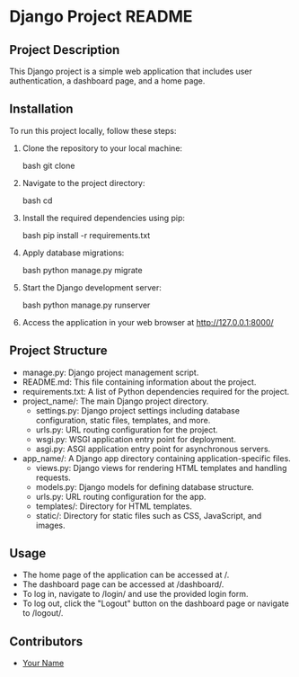 # Django Project README

## Project Description
This Django project is a simple web application that includes user authentication, a dashboard page, and a home page.

## Installation
To run this project locally, follow these steps:

1. Clone the repository to your local machine:

    bash
    git clone <repository-url>
    

2. Navigate to the project directory:

    bash
    cd <project-directory>
    

3. Install the required dependencies using pip:

    bash
    pip install -r requirements.txt
    

4. Apply database migrations:

    bash
    python manage.py migrate
    

5. Start the Django development server:

    bash
    python manage.py runserver
    

6. Access the application in your web browser at http://127.0.0.1:8000/

## Project Structure
- manage.py: Django project management script.
- README.md: This file containing information about the project.
- requirements.txt: A list of Python dependencies required for the project.
- project_name/: The main Django project directory.
    - settings.py: Django project settings including database configuration, static files, templates, and more.
    - urls.py: URL routing configuration for the project.
    - wsgi.py: WSGI application entry point for deployment.
    - asgi.py: ASGI application entry point for asynchronous servers.
- app_name/: A Django app directory containing application-specific files.
    - views.py: Django views for rendering HTML templates and handling requests.
    - models.py: Django models for defining database structure.
    - urls.py: URL routing configuration for the app.
    - templates/: Directory for HTML templates.
    - static/: Directory for static files such as CSS, JavaScript, and images.

## Usage
- The home page of the application can be accessed at /.
- The dashboard page can be accessed at /dashboard/.
- To log in, navigate to /login/ and use the provided login form.
- To log out, click the "Logout" button on the dashboard page or navigate to /logout/.

## Contributors
- [Your Name](https://github.com/your-username)